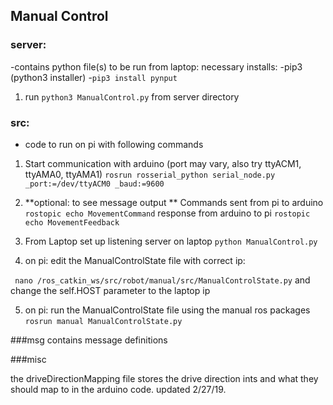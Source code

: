 ## Manual Control

### server: 

-contains python file(s) to be run from laptop:
necessary installs:
	-pip3 (python3 installer) 
	-```pip3 install pynput```

1. run ```python3 ManualControl.py``` from server directory

### src:
- code to run on pi with following commands

1. Start communication with arduino (port may vary, also try ttyACM1, ttyAMA0, ttyAMA1)
```rosrun rosserial_python serial_node.py _port:=/dev/ttyACM0 _baud:=9600```

2. **optional: to see message output **
Commands sent from pi to arduino
``` rostopic echo MovementCommand```
response from arduino to pi
```rostopic echo MovementFeedback```

3. From Laptop
set up listening server on laptop
```python ManualControl.py```

4. on pi:
edit the ManualControlState file with correct ip:

``` nano /ros_catkin_ws/src/robot/manual/src/ManualControlState.py```
and change the self.HOST parameter to the laptop ip

5. on pi:
run the ManualControlState file using the manual ros packages
```rosrun manual ManualControlState.py```

###msg 
contains message definitions


###misc

the driveDirectionMapping file stores the drive direction ints and what they should map to in the arduino code.
updated 2/27/19.
